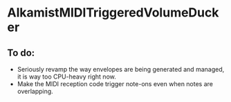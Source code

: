# AlkamistMIDITriggeredVolumeDucker

To do:
-
- Seriously revamp the way envelopes are being generated and managed,  
  it is way too CPU-heavy right now.
- Make the MIDI reception code trigger note-ons even when notes are overlapping.
